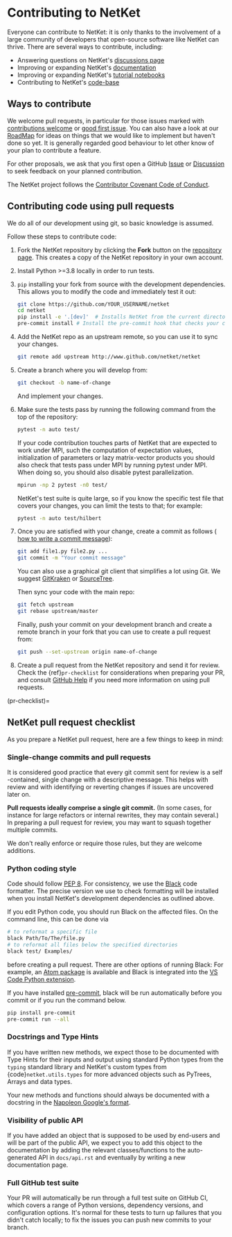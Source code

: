 # Contributing to NetKet

Everyone can contribute to NetKet: it is only thanks to the involvement of a large community of developers that open-source 
software like NetKet can thrive.
There are several ways to contribute, including:

- Answering questions on NetKet's [discussions page](https://github.com/netket/netket/discussions)
- Improving or expanding NetKet's [documentation](https://www.netket.org/docs/getting_started.html)
- Improving or expanding NetKet's [tutorial notebooks](https://www.netket.org/tutorials.html)
- Contributing to NetKet's [code-base](https://github.com/netket/netket/)

## Ways to contribute

We welcome pull requests, in particular for those issues marked with
[contributions welcome](https://github.com/netket/netket/labels/contributor%20welcome) or
[good first issue](https://github.com/netket/netket/labels/good%20first%20issue). 
You can also have a look at our [RoadMap](https://github.com/netket/netket/issues/559) for ideas
on things that we would like to implement but haven't done so yet.
It is generally regarded good behaviour to let other know of your plan to contribute a feature.

For other proposals, we ask that you first open a GitHub
[Issue](https://github.com/netket/netket/issues/new/choose) or
[Discussion](https://github.com/netket/netket/discussions)
to seek feedback on your planned contribution.

The NetKet project follows the [Contributor Covenant Code of Conduct](http://contributor-covenant.org/version/1/4/).

## Contributing code using pull requests

We do all of our development using git, so basic knowledge is assumed.

Follow these steps to contribute code:

1. Fork the NetKet repository by clicking the **Fork** button on the
   [repository page](http://www.github.com/netket/netket). This creates
   a copy of the NetKet repository in your own account.

2. Install Python >=3.8 locally in order to run tests.

3. `pip` installing your fork from source with the development dependencies. 
   This allows you to modify the code and immediately test it out:

   ```bash
   git clone https://github.com/YOUR_USERNAME/netket
   cd netket
   pip install -e '.[dev]'  # Installs NetKet from the current directory in editable mode.
   pre-commit install # Install the pre-commit hook that checks your commit for good formatting
   ```

4. Add the NetKet repo as an upstream remote, so you can use it to sync your
   changes.

   ```bash
   git remote add upstream http://www.github.com/netket/netket
   ```

5. Create a branch where you will develop from:

   ```bash
   git checkout -b name-of-change
   ```

   And implement your changes.

6. Make sure the tests pass by running the following command from the top of
   the repository:

   ```bash
   pytest -n auto test/
   ```

   If your code contribution touches parts of NetKet that are expected to work under MPI, such
   the computation of expectation values, initialization of parameters or lazy matrix-vector products
   you should also check that tests pass under MPI by running pytest under MPI. When doing so, you
   should also disable pytest parallelization.

   ```bash
   mpirun -np 2 pytest -n0 test/
   ```

   NetKet's test suite is quite large, so if you know the specific test file that covers your
   changes, you can limit the tests to that; for example:

   ```bash
   pytest -n auto test/hilbert
   ```

7. Once you are satisfied with your change, create a commit as follows (
   [how to write a commit message](https://chris.beams.io/posts/git-commit/)):

   ```bash
   git add file1.py file2.py ...
   git commit -m "Your commit message"
   ```
   You can also use a graphical git client that simplifies a lot using Git.
   We suggest [GitKraken](https://www.gitkraken.com/) or [SourceTree](https://www.sourcetreeapp.com/).

   Then sync your code with the main repo:

   ```bash
   git fetch upstream
   git rebase upstream/master
   ```

   Finally, push your commit on your development branch and create a remote 
   branch in your fork that you can use to create a pull request from:

   ```bash
   git push --set-upstream origin name-of-change
   ```

8. Create a pull request from the NetKet repository and send it for review.
   Check the {ref}`pr-checklist` for considerations when preparing your PR, and
   consult [GitHub Help](https://help.github.com/articles/about-pull-requests/)
   if you need more information on using pull requests.


(pr-checklist)=

## NetKet pull request checklist

As you prepare a NetKet pull request, here are a few things to keep in mind:

### Single-change commits and pull requests

It is considered good practice that every git commit sent for review is a self
-contained, single change with a descriptive message. 
This helps with review and with identifying or reverting changes if
issues are uncovered later on.

**Pull requests ideally comprise a single git commit.** (In some cases, for
instance for large refactors or internal rewrites, they may contain several.)
In preparing a pull request for review, you may want to squash together
multiple commits. 

We don't really enforce or require those rules, but they are welcome additions.

### Python coding style

Code should follow [PEP 8](https://www.python.org/dev/peps/pep-0008/).
For consistency, we use the [Black](https://github.com/python/black) code formatter.
The precise version we use to check formatting will be installed when you install NetKet's development
dependencies as outlined above.

If you edit Python code, you should run Black on the affected files.
On the command line, this can be done via
```bash
# to reformat a specific file
black Path/To/The/file.py
# to reformat all files below the specified directories
black test/ Examples/
```
before creating a pull request.
There are other options of running Black: For example, an [Atom package](https://atom.io/packages/python-black) is available and Black is integrated into the [VS Code Python extension](https://code.visualstudio.com/docs/python/editing#_formatting).

If you have installed [pre-commit](https://pre-commit.com/), black will be run automatically before you commit or
if you run the command below.

```bash
pip install pre-commit
pre-commit run --all
```

### Docstrings and Type Hints

If you have written new methods, we expect those to be documented with Type Hints for
their inputs and output using standard Python types from the `typing` standard library
and NetKet's custom types from {code}`netket.utils.types` for more advanced objects such
as PyTrees, Arrays and data types.

Your new methods and functions should always be documented with a docstring in the 
[Napoleon Google's format](https://sphinxcontrib-napoleon.readthedocs.io/en/latest/example_google.html).

### Visibility of public API

If you have added an object that is supposed to be used by end-users and will be part 
of the public API, we expect you to add this object to the documentation by adding
the relevant classes/functions to the auto-generated API in `docs/api.rst` and eventually
by writing a new documentation page.

### Full GitHub test suite

Your PR will automatically be run through a full test suite on GitHub CI, which
covers a range of Python versions, dependency versions, and configuration options.
It's normal for these tests to turn up failures that you didn't catch locally; to
fix the issues you can push new commits to your branch.
